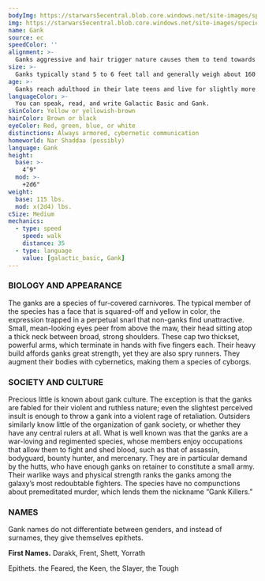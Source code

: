 ```yaml
---
bodyImg: https://starwars5ecentral.blob.core.windows.net/site-images/species/species_Gank.png
img: https://starwars5ecentral.blob.core.windows.net/site-images/species/species_Gank.png
name: Gank
source: ec
speedColor: ''
alignment: >-
  Ganks aggressive and hair trigger nature causes them to tend towards chaotic dark side, though there are exceptions.
size: >-
  Ganks typically stand 5 to 6 feet tall and generally weigh about 160 lbs. Regardless of your position in that range, your size is Medium.
age: >-
  Ganks reach adulthood in their late teens and live for slightly more than a century thanks to their cybernetics.
languageColor: >-
  You can speak, read, and write Galactic Basic and Gank. 
skinColor: Yellow or yellowish-brown
hairColor: Brown or black
eyeColor: Red, green, blue, or white
distinctions: Always armored, cybernetic communication
homeworld: Nar Shaddaa (possibly)
language: Gank
height:
  base: >-
    4’9"
  mod: >-
    +2d6"
weight:
  base: 115 lbs.
  mod: x(2d4) lbs.
cSize: Medium
mechanics:
  - type: speed
    speed: walk
    distance: 35
  - type: language
    value: [galactic_basic, Gank]
---
```

### BIOLOGY AND APPEARANCE
The ganks are a species of fur-covered carnivores. The typical member of the species has a face that is squared-off and yellow in color, the expression trapped in a perpetual snarl that non-ganks find unattractive. Small, mean-looking eyes peer from above the maw, their head sitting atop a thick neck between broad, strong shoulders. These cap two thickset, powerful arms, which terminate in hands with five fingers each. Their heavy build affords ganks great strength, yet they are also spry runners. They augment their bodies with cybernetics, making them a species of cyborgs.

### SOCIETY AND CULTURE
Precious little is known about gank culture. The exception is that the ganks are fabled for their violent and ruthless nature; even the slightest perceived insult is enough to throw a gank into a violent rage of retaliation. Outsiders similarly know little of the organization of gank society, or whether they have any central rulers at all. What is well known was that the ganks are a war-loving and regimented species, whose members enjoy occupations that allow them to fight and shed blood, such as that of assassin, bodyguard, bounty hunter, and mercenary. They are in particular demand by the hutts, who have enough ganks on retainer to constitute a small army. Their warlike ways and physical strength ranks the ganks among the galaxy’s most redoubtable fighters. The species have no compunctions about premeditated murder, which lends them the nickname “Gank Killers.”

### NAMES
Gank names do not differentiate between genders, and instead of surnames, they give themselves epithets.

__First Names.__ Darakk, Frent, Shett, Yorrath

Epithets. the Feared, the Keen, the Slayer, the Tough



    